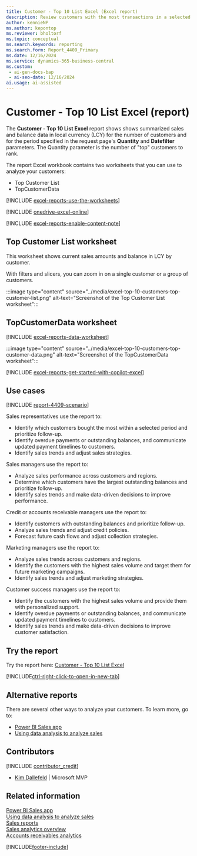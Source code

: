 ```yaml
---
title: Customer - Top 10 List Excel (Excel report)
description: Review customers with the most transactions in a selected period directly in Excel. Identify sales trends and manage debt collections.
author: kennieNP
ms.author: kepontop
ms.reviewer: bholtorf
ms.topic: conceptual
ms.search.keywords: reporting
ms.search.form: Report_4409_Primary
ms.date: 12/16/2024
ms.service: dynamics-365-business-central
ms.custom:
 - ai-gen-docs-bap
 - ai-seo-date: 12/16/2024
ai.usage: ai-assisted
---
```


# Customer - Top 10 List Excel (report)

The **Customer - Top 10 List Excel** report shows shows summarized sales and balance data in local currency (LCY) for the number of customers and for the period specified in the request page's **Quantity** and **Datefilter** parameters. The Quantity parameter is the number of "top" customers to rank.

The report Excel workbook contains two worksheets that you can use to analyze your customers:

- Top Customer List
- TopCustomerData

[!INCLUDE [excel-reports-use-the-worksheets](../includes/excel-reports-use-the-worksheets.md)]

[!INCLUDE [onedrive-excel-online](../includes/onedrive-excel-online.md)]

[!INCLUDE [excel-reports-enable-content-note](../includes/excel-reports-enable-content-note.md)]

## Top Customer List worksheet

This worksheet shows current sales amounts and balance in LCY by customer.

With filters and slicers, you can zoom in on a single customer or a group of customers.

:::image type="content" source="../media/excel-top-10-customers-top-customer-list.png" alt-text="Screenshot of the Top Customer List worksheet":::

## TopCustomerData worksheet

[!INCLUDE [excel-reports-data-worksheet](../includes/excel-reports-data-worksheet.md)]

:::image type="content" source="../media/excel-top-10-customers-top-customer-data.png" alt-text="Screenshot of the TopCustomerData worksheet":::

[!INCLUDE [excel-reports-get-started-with-copilot-excel](../includes/excel-reports-get-started-with-copilot-excel.md)]

## Use cases

[!INCLUDE [report-4409-scenario](../includes/report-4409-scenario-include.md)]

<!-- 
Prompt
Below is a report in an ERP system. Provide 3-4 use cases for different personas working with sales.
Format like this:    
  
As a <persona>, use the report to    
* use case 1  
* use case 2    

Do not capitalize the persona names. 

## Report description
Shows information on customers' purchases and balances for a selected period. You can choose the number of customers that will be included in the report. Only customers that have either purchases during the period or a balance at the end of the period will be included.
The customers are sorted in order of amount, and you can choose whether they're sorted by sales amount or balance. The report gives a quick overview of the customers that purchase the most or that owe the most.

### What the report does
Provides a list of customers with the most transactions within a selected period. You can choose to display more than 10 customers. 

The customers are sorted by sales amount within the selected period. The list gives a quick overview of customers with the largest balance and highest sales volume.

You can choose to display a bar chart, or pie chart to visually represent the calculated figures. 

This report can be used to provide information to identify sales trends, upcoming collectable debts, and major revenue sources in the company.

### Use cases
Review customers with the most transactions within a selected period to identify sales trends and manage collectable debts.

Please include your data sources and URLs

-->

Sales representatives use the report to:

- Identify which customers bought the most within a selected period and prioritize follow-up.
- Identify overdue payments or outstanding balances, and communicate updated payment timelines to customers.
- Identify sales trends and adjust sales strategies.

Sales managers use the report to:

- Analyze sales performance across customers and regions.
- Determine which customers have the largest outstanding balances and prioritize follow-up.
- Identify sales trends and make data-driven decisions to improve performance.

Credit or accounts receivable managers use the report to:

- Identify customers with outstanding balances and prioritize follow-up.
- Analyze sales trends and adjust credit policies.
- Forecast future cash flows and adjust collection strategies.

Marketing managers use the report to:

- Analyze sales trends across customers and regions.
- Identify the customers with the highest sales volume and target them for future marketing campaigns.
- Identify sales trends and adjust marketing strategies.

Customer success managers use the report to:

- Identify the customers with the highest sales volume and provide them with personalized support.
- Identify overdue payments or outstanding balances, and communicate updated payment timelines to customers.
- Identify sales trends and make data-driven decisions to improve customer satisfaction.

## Try the report

Try the report here: [Customer - Top 10 List Excel](https://businesscentral.dynamics.com?report=4409)

[!INCLUDE[ctrl-right-click-to-open-in-new-tab](../includes/ctrl-right-click-to-open-in-new-tab.md)]

## Alternative reports

There are several other ways to analyze your customers. To learn more, go to:

- [Power BI Sales app](../sales-powerbi-app.md)
- [Using data analysis to analyze sales](../ad-hoc-analysis-sales.md)

## Contributors

[!INCLUDE [contributor_credit](../includes/contributor_credit.md)]

- [Kim Dallefeld](https://www.linkedin.com/in/kim-dallefeld/) | Microsoft MVP

## Related information

[Power BI Sales app](../sales-powerbi-app.md)  
[Using data analysis to analyze sales](../ad-hoc-analysis-sales.md)  
[Sales reports](../sales-reports.md)  
[Sales analytics overview](../sales-analytics-overview.md)  
[Accounts receivables analytics](../receivables-reports.md)  

[!INCLUDE[footer-include](../includes/footer-banner.md)]